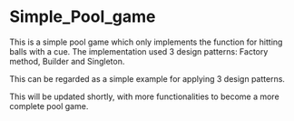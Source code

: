 # Simple_Pool_game
This is a simple pool game which only implements the function for hitting balls with a cue. The implementation used 3 design patterns: Factory method, Builder and Singleton.

This can be regarded as a simple example for applying 3 design patterns.

This will be updated shortly, with more functionalities to become a more complete pool game.
